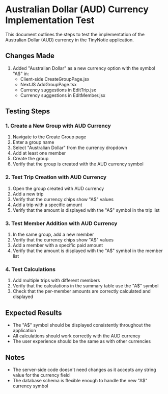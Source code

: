 # Australian Dollar (AUD) Currency Implementation Test

This document outlines the steps to test the implementation of the Australian Dollar (AUD) currency in the TinyNotie application.

## Changes Made

1. Added "Australian Dollar" as a new currency option with the symbol "A$" in:
   - Client-side CreateGroupPage.jsx
   - NextJS AddGroupPage.tsx
   - Currency suggestions in EditTrip.jsx
   - Currency suggestions in EditMember.jsx

## Testing Steps

### 1. Create a New Group with AUD Currency

1. Navigate to the Create Group page
2. Enter a group name
3. Select "Australian Dollar" from the currency dropdown
4. Add at least one member
5. Create the group
6. Verify that the group is created with the AUD currency symbol

### 2. Test Trip Creation with AUD Currency

1. Open the group created with AUD currency
2. Add a new trip
3. Verify that the currency chips show "A$" values
4. Add a trip with a specific amount
5. Verify that the amount is displayed with the "A$" symbol in the trip list

### 3. Test Member Addition with AUD Currency

1. In the same group, add a new member
2. Verify that the currency chips show "A$" values
3. Add a member with a specific paid amount
4. Verify that the amount is displayed with the "A$" symbol in the member list

### 4. Test Calculations

1. Add multiple trips with different members
2. Verify that the calculations in the summary table use the "A$" symbol
3. Check that the per-member amounts are correctly calculated and displayed

## Expected Results

- The "A$" symbol should be displayed consistently throughout the application
- All calculations should work correctly with the AUD currency
- The user experience should be the same as with other currencies

## Notes

- The server-side code doesn't need changes as it accepts any string value for the currency field
- The database schema is flexible enough to handle the new "A$" currency symbol
